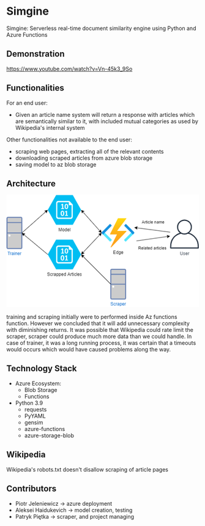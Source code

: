 # Simgine

Simgine: Serverless real-time document similarity engine using Python and Azure Functions

## Demonstration

https://www.youtube.com/watch?v=Vn-45k3_9So

## Functionalities

For an end user:
  - Given an article name system will return a response with articles 
  which are semantically similar to it, with included mutual categories as used by Wikipedia's internal system

Other functionalities not available to the end user:
  - scraping web pages, extracting all of the relevant contents
  - downloading scraped articles from azure blob storage
  - saving model to az blob storage

## Architecture

![Data Flow](./simgine.png)

training and scraping initially were to performed inside Az functions function. However we concluded that it will add unnecessary complexity with diminishing returns. It was possible that Wikipedia could rate limit the scraper, scraper could produce much more data than we could handle. In case of trainer, it was a long running process, it was certain that a timeouts would occurs which would have caused problems along the way.

## Technology Stack

- Azure Ecosystem:
    - Blob Storage
    - Functions
- Python 3.9 
    - requests
    - PyYAML
    - gensim
    - azure-functions
    - azure-storage-blob

## Wikipedia
Wikipedia's robots.txt doesn't disallow scraping of article pages


## Contributors

- Piotr Jeleniewicz -> azure deployment
- Aleksei Haidukevich -> model creation, testing
- Patryk Piętka -> scraper, and project managing
